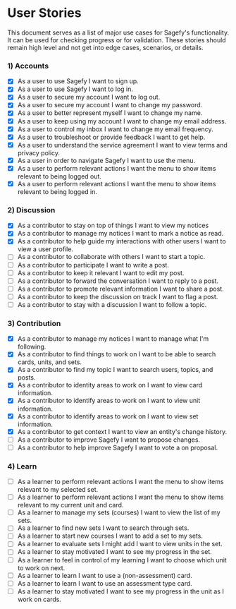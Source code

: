 User Stories
============

This document serves as a list of major use cases for Sagefy's functionality. It can be used for checking progress or for validation. These stories should remain high level and not get into edge cases, scenarios, or details.

### 1) Accounts

- [x] As a user to use Sagefy I want to sign up.
- [x] As a user to use Sagefy I want to log in.
- [x] As a user to secure my account I want to log out.
- [x] As a user to secure my account I want to change my password.
- [x] As a user to better represent myself I want to change my name.
- [x] As a user to keep using my account I want to change my email address.
- [x] As a user to control my inbox I want to change my email frequency.
- [x] As a user to troubleshoot or provide feedback I want to get help.
- [x] As a user to understand the service agreement I want to view terms and privacy policy.
- [x] As a user in order to navigate Sagefy I want to use the menu.
- [x] As a user to perform relevant actions I want the menu to show items relevant to being logged out.
- [x] As a user to perform relevant actions I want the menu to show items relevant to being logged in.

### 2) Discussion

- [x] As a contributor to stay on top of things I want to view my notices
- [x] As a contributor to manage my notices I want to mark a notice as read.
- [x] As a contributor to help guide my interactions with other users I want to view a user profile.
- [ ] As a contributor to collaborate with others I want to start a topic.
- [ ] As a contributor to participate I want to write a post.
- [ ] As a contributor to keep it relevant I want to edit my post.
- [ ] As a contributor to forward the conversation I want to reply to a post.
- [ ] As a contributor to promote relevant information I want to share a post.
- [ ] As a contributor to keep the discussion on track I want to flag a post.
- [ ] As a contributor to stay with a discussion I want to follow a topic.

### 3) Contribution

- [x] As a contributor to manage my notices I want to manage what I'm following.
- [x] As a contributor to find things to work on I want to be able to search cards, units, and sets.
- [x] As a contributor to find my topic I want to search users, topics, and posts.
- [x] As a contributor to identity areas to work on I want to view card information.
- [x] As a contributor to identify areas to work on I want to view unit information.
- [x] As a contributor to identify areas to work on I want to view set information.
- [x] As a contributor to get context I want to view an entity's change history.
- [ ] As a contributor to improve Sagefy I want to propose changes.
- [ ] As a contributor to help improve Sagefy I want to vote a on proposal.

### 4) Learn

- [ ] As a learner to perform relevant actions I want the menu to show items relevant to my selected set.
- [ ] As a learner to perform relevant actions I want the menu to show items relevant to my current unit and card.
- [ ] As a learner to manage my sets (courses) I want to view the list of my sets.
- [ ] As a learner to find new sets I want to search through sets.
- [ ] As a learner to start new courses I want to add a set to my sets.
- [ ] As a learner to evaluate sets I might add I want to view units in the set.
- [ ] As a learner to stay motivated I want to see my progress in the set.
- [ ] As a learner to feel in control of my learning I want to choose which unit to work on next.
- [ ] As a learner to learn I want to use a (non-assessment) card.
- [ ] As a learner to learn I want to use an assessment type card.
- [ ] As a learner to stay motivated I want to see my progress in the unit as I work on cards.

